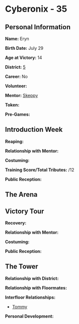 # Cyberonix - 35

## Personal Information
**Name:** Eryn

**Birth Date:** July 29

**Age at Victory:** 14

**District:** [5](../../Worldbuilding/Districts/district5.md)

**Career:** No

**Volunteer:** 

**Mentor:** [Skeppy](../floor2/Skeppy.md)

**Token:** 

**Pre-Games:** 

## Introduction Week
**Reaping:**

**Relationship with Mentor:**

**Costuming:** 

**Training Score/Total Tributes:** /12

**Public Reception:** 

## The Arena 

## Victory Tour
**Recovery:** 

**Relationship with Mentor:**

**Costuming:** 

**Public Reception:** 

## The Tower
**Relationship with District:**

**Relationship with Floormates:** 

**Interfloor Relationships:** 
- [Tommy](../floor2/TommyInnit.md)

**Personal Development:**